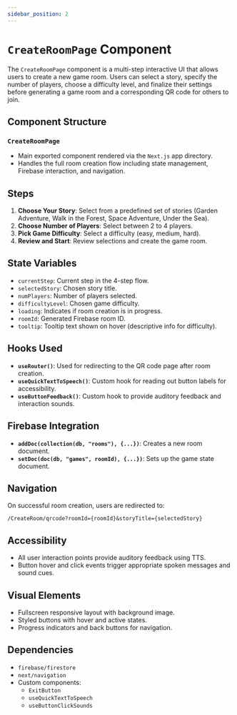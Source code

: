 ```yaml
---
sidebar_position: 2
---
```


# `CreateRoomPage` Component
The `CreateRoomPage` component is a multi-step interactive UI that allows users to create a new game room. Users can select a story, specify the number of players, choose a difficulty level, and finalize their settings before generating a game room and a corresponding QR code for others to join.

## Component Structure

### `CreateRoomPage`
- Main exported component rendered via the `Next.js` app directory.
- Handles the full room creation flow including state management, Firebase interaction, and navigation.

## Steps

1. **Choose Your Story**: Select from a predefined set of stories (Garden Adventure, Walk in the Forest, Space Adventure, Under the Sea).
2. **Choose Number of Players**: Select between 2 to 4 players.
3. **Pick Game Difficulty**: Select a difficulty (easy, medium, hard).
4. **Review and Start**: Review selections and create the game room.

## State Variables

- `currentStep`: Current step in the 4-step flow.
- `selectedStory`: Chosen story title.
- `numPlayers`: Number of players selected.
- `difficultyLevel`: Chosen game difficulty.
- `loading`: Indicates if room creation is in progress.
- `roomId`: Generated Firebase room ID.
- `tooltip`: Tooltip text shown on hover (descriptive info for difficulty).

## Hooks Used

- **`useRouter()`**: Used for redirecting to the QR code page after room creation.
- **`useQuickTextToSpeech()`**: Custom hook for reading out button labels for accessibility.
- **`useButtonFeedback()`**: Custom hook to provide auditory feedback and interaction sounds.

## Firebase Integration

- **`addDoc(collection(db, "rooms"), {...})`**: Creates a new room document.
- **`setDoc(doc(db, "games", roomId), {...})`**: Sets up the game state document.

## Navigation

On successful room creation, users are redirected to:

```
/CreateRoom/qrcode?roomId={roomId}&storyTitle={selectedStory}
```

## Accessibility

- All user interaction points provide auditory feedback using TTS.
- Button hover and click events trigger appropriate spoken messages and sound cues.

## Visual Elements

- Fullscreen responsive layout with background image.
- Styled buttons with hover and active states.
- Progress indicators and back buttons for navigation.

## Dependencies

- `firebase/firestore`
- `next/navigation`
- Custom components:
    - `ExitButton`
    - `useQuickTextToSpeech`
    - `useButtonClickSounds`


